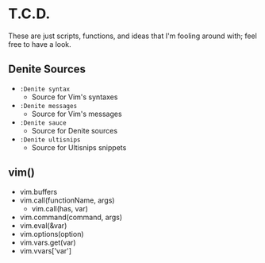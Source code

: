 # T.C.D. #

These are just scripts, functions, and ideas that I'm fooling around with; feel free to have a look.

## Denite Sources ##
  - `:Denite syntax`
    - Source for Vim's syntaxes
  - `:Denite messages`
    - Source for Vim's messages
  - `:Denite sauce`
    - Source for Denite sources
  - `:Denite ultisnips`
    - Source for Ultisnips snippets


## vim() ##
  - vim.buffers
  - vim.call(functionName, args)
    - vim.call(has, var)
  - vim.command(command, args)
  - vim.eval(&var)
  - vim.options(option)
  - vim.vars.get(var)
  - vim.vvars['var']

